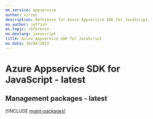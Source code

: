 ```yaml
---
ms.service: appservice
author: xirzec
description: Reference for Azure Appservice SDK for JavaScript
ms.author: jeffish
ms.topic: reference
ms.devlang: javascript
title: Azure Appservice SDK for JavaScript
ms.data: 10/04/2022
---
```

# Azure Appservice SDK for JavaScript - latest

## Management packages - latest
[!INCLUDE [mgmt-packages](appservice-mgmt-index.md)]